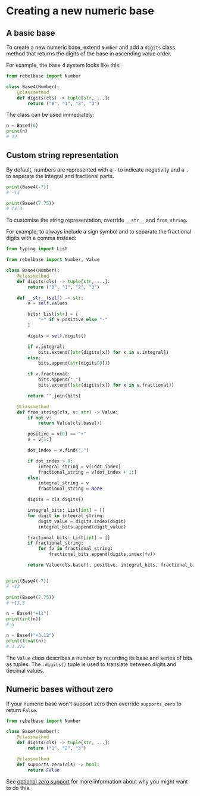 # Creating a new numeric base

## A basic base

To create a new numeric base, extend `Number` and add a `digits` class method that returns the digits of the base in ascending value order.

For example, the base 4 system looks like this:

```python
from rebelbase import Number

class Base4(Number):
    @classmethod
    def digits(cls) -> tuple[str, ...]:
        return ("0", "1", "2", "3")
```

The class can be used immediately:

```python
n = Base4(6)
print(n)
# 12
```

## Custom string representation

By default, numbers are represented with a `-` to indicate negativity and a `.` to seperate the integral and fractional parts.

```python
print(Base4(-7))
# -13

print(Base4(7.75))
# 13.3
```

To customise the string representation, override `__str__` and `from_string`.

For example, to always include a sign symbol and to separate the fractional digits with a comma instead:

```python
from typing import List

from rebelbase import Number, Value

class Base4(Number):
    @classmethod
    def digits(cls) -> tuple[str, ...]:
        return ("0", "1", "2", "3")

    def __str__(self) -> str:
        v = self.values

        bits: List[str] = [
            "+" if v.positive else "-"
        ]

        digits = self.digits()

        if v.integral:
            bits.extend([str(digits[x]) for x in v.integral])
        else:
            bits.append(str(digits[0]))

        if v.fractional:
            bits.append(",")
            bits.extend([str(digits[x]) for x in v.fractional])

        return "".join(bits)

    @classmethod
    def from_string(cls, v: str) -> Value:
        if not v:
            return Value(cls.base())

        positive = v[0] == "+"
        v = v[1:]

        dot_index = v.find(",")

        if dot_index > 0:
            integral_string = v[:dot_index]
            fractional_string = v[dot_index + 1:]
        else:
            integral_string = v
            fractional_string = None

        digits = cls.digits()

        integral_bits: List[int] = []
        for digit in integral_string:
            digit_value = digits.index(digit)
            integral_bits.append(digit_value)

        fractional_bits: List[int] = []
        if fractional_string:
            for fv in fractional_string:
                fractional_bits.append(digits.index(fv))

        return Value(cls.base(), positive, integral_bits, fractional_bits)


print(Base4(-7))
# -13

print(Base4(7.75))
# +13,3

n = Base4("+11")
print(int(n))
# 5

n = Base4("+3,12")
print(float(n))
# 3.375
```

The `Value` class describes a number by recording its base and series of bits as tuples. The `.digits()` tuple is used to translate between digits and decimal values.

## Numeric bases without zero

If your numeric base won't support zero then override `supports_zero` to return `False`.

```python
from rebelbase import Number

class Base4(Number):
    @classmethod
    def digits(cls) -> tuple[str, ...]:
        return ("1", "2", "3")

    @classmethod
    def supports_zero(cls) -> bool:
        return False
```

See [optional zero support](./optional-zero.md) for more information about why you might want to do this.
